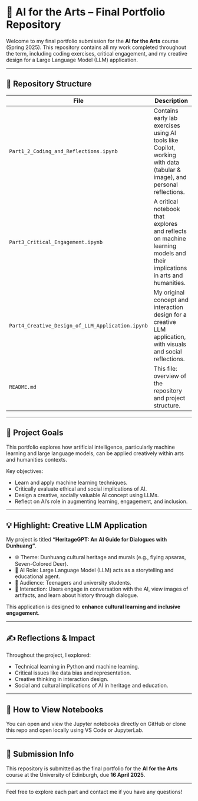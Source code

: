 # 🎨 AI for the Arts – Final Portfolio Repository

Welcome to my final portfolio submission for the **AI for the Arts** course (Spring 2025). This repository contains all my work completed throughout the term, including coding exercises, critical engagement, and my creative design for a Large Language Model (LLM) application.

---

## 📁 Repository Structure

| File | Description |
|------|-------------|
| `Part1_2_Coding_and_Reflections.ipynb` | Contains early lab exercises using AI tools like Copilot, working with data (tabular & image), and personal reflections. |
| `Part3_Critical_Engagement.ipynb` | A critical notebook that explores and reflects on machine learning models and their implications in arts and humanities. |
| `Part4_Creative_Design_of_LLM_Application.ipynb` | My original concept and interaction design for a creative LLM application, with visuals and social reflections. |
| `README.md` | This file: overview of the repository and project structure. |

---

## 🧠 Project Goals

This portfolio explores how artificial intelligence, particularly machine learning and large language models, can be applied creatively within arts and humanities contexts.

Key objectives:

- Learn and apply machine learning techniques.
- Critically evaluate ethical and social implications of AI.
- Design a creative, socially valuable AI concept using LLMs.
- Reflect on AI’s role in augmenting learning, engagement, and inclusion.

---

## 💡 Highlight: Creative LLM Application

My project is titled **“HeritageGPT: An AI Guide for Dialogues with Dunhuang”**.

- 🌐 Theme: Dunhuang cultural heritage and murals (e.g., flying apsaras, Seven-Colored Deer).
- 🧠 AI Role: Large Language Model (LLM) acts as a storytelling and educational agent.
- 🎯 Audience: Teenagers and university students.
- 📱 Interaction: Users engage in conversation with the AI, view images of artifacts, and learn about history through dialogue.

This application is designed to **enhance cultural learning and inclusive engagement**.

---

## ✍️ Reflections & Impact

Throughout the project, I explored:

- Technical learning in Python and machine learning.
- Critical issues like data bias and representation.
- Creative thinking in interaction design.
- Social and cultural implications of AI in heritage and education.

---

## 🚀 How to View Notebooks

You can open and view the Jupyter notebooks directly on GitHub or clone this repo and open locally using VS Code or JupyterLab.

---

## 🔗 Submission Info

This repository is submitted as the final portfolio for the **AI for the Arts** course at the University of Edinburgh, due **16 April 2025**.

---

Feel free to explore each part and contact me if you have any questions!
